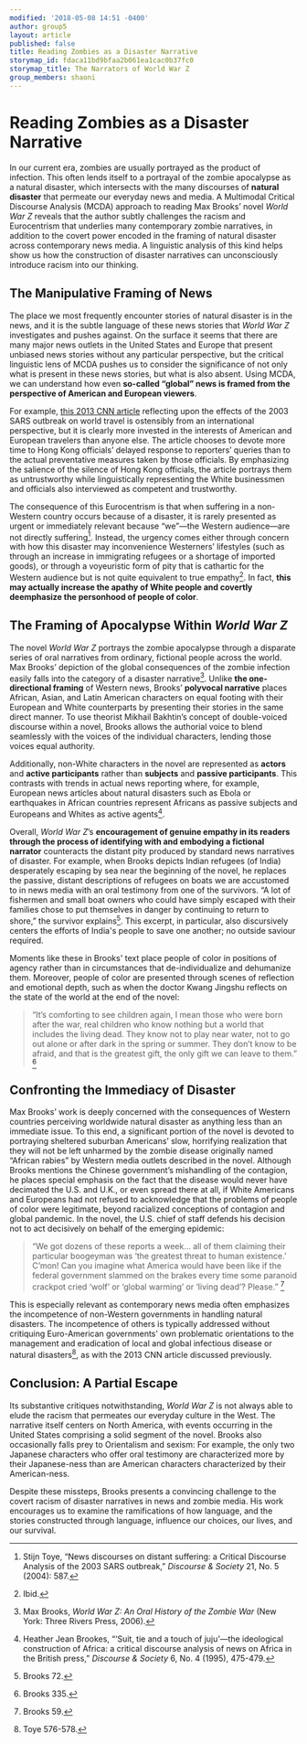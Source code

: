 ```yaml
---
modified: '2018-05-08 14:51 -0400'
author: group5
layout: article
published: false
title: Reading Zombies as a Disaster Narrative
storymap_id: fdaca11bd9bfaa2b061ea1cac0b37fc0
storymap_title: The Narrators of World War Z
group_members: shaoni
---
```

# Reading Zombies as a Disaster Narrative

In our current era, zombies are usually portrayed as the product of infection. This often lends itself to a portrayal of the zombie apocalypse as a natural disaster, which intersects with the many discourses of **natural disaster** that permeate our everyday news and media. A Multimodal Critical Discourse Analysis (MCDA) approach to reading Max Brooks’ novel *World War Z* reveals that the author subtly challenges the racism and Eurocentrism that underlies many contemporary zombie narratives, in addition to the covert power encoded in the framing of natural disaster across contemporary news media. A linguistic analysis of this kind helps show us how the construction of disaster narratives can unconsciously introduce racism into our thinking.

## The Manipulative Framing of News

The place we most frequently encounter stories of natural disaster is in the news, and it is the subtle language of these news stories that *World War Z* investigates and pushes against. On the surface it seems that there are many major news outlets in the United States and Europe that present unbiased news stories without any particular perspective, but the critical linguistic lens of MCDA pushes us to consider the significance of not only what is present in these news stories, but what is also absent. Using MCDA, we can understand how even **so-called “global” news is framed from the perspective of American and European viewers**. 

For example, [this 2013 CNN article](https://www.cnn.com/travel/article/sars-lessons-we-learned/index.html) reflecting upon the effects of the 2003 SARS outbreak on world travel is ostensibly from an international perspective, but it is clearly more invested in the interests of American and European travelers than anyone else. The article chooses to devote more time to Hong Kong officials’ delayed response to reporters’ queries than to the actual preventative measures taken by those officials. By emphasizing the salience of the silence of Hong Kong officials, the article portrays them as untrustworthy while linguistically representing the White businessmen and officials also interviewed as competent and trustworthy.

The consequence of this Eurocentrism is that when suffering in a non-Western country occurs because of a disaster, it is rarely presented as urgent or immediately relevant because “we”—the Western audience—are not directly suffering[^1]. Instead, the urgency comes either through concern with how this disaster may inconvenience Westerners’ lifestyles (such as through an increase in immigrating refugees or a shortage of imported goods), or through a voyeuristic form of pity that is cathartic for the Western audience but is not quite equivalent to true empathy[^2]. In fact, **this may actually increase the apathy of White people and covertly deemphasize the personhood of people of color**.

## The Framing of Apocalypse Within *World War Z*

The novel *World War Z* portrays the zombie apocalypse through a disparate series of oral narratives from ordinary, fictional people across the world. Max Brooks’ depiction of the global consequences of the zombie infection easily falls into the category of a disaster narrative[^3]. Unlike **the one-directional framing** of Western news, Brooks’ **polyvocal narrative** places African, Asian, and Latin American characters on equal footing with their European and White counterparts by presenting their stories in the same direct manner. To use theorist Mikhail Bakhtin’s concept of double-voiced discourse within a novel, Brooks allows the authorial voice to blend seamlessly with the voices of the individual characters, lending those voices equal authority.

Additionally, non-White characters in the novel are represented as **actors** and **active participants** rather than **subjects** and **passive participants**. This contrasts with trends in actual news reporting where, for example, European news articles about natural disasters such as Ebola or earthquakes in African countries represent Africans as passive subjects and Europeans and Whites as active agents[^4]. 

Overall, *World War Z*’s **encouragement of genuine empathy in its readers through the process of identifying with and embodying a fictional narrator** counteracts the distant pity produced by standard news narratives of disaster. For example, when Brooks depicts Indian refugees (of India) desperately escaping by sea near the beginning of the novel, he replaces the passive, distant descriptions of refugees on boats we are accustomed to in news media with an oral testimony from one of the survivors. “A lot of fishermen and small boat owners who could have simply escaped with their families chose to put themselves in danger by continuing to return to shore,” the survivor explains[^5]. This excerpt, in particular, also discursively centers the efforts of India's people to save one another; no outside saviour required.

Moments like these in Brooks' text place people of color in positions of agency rather than in circumstances that de-individualize and dehumanize them. Moreover, people of color are presented through scenes of reflection and emotional depth, such as when the doctor Kwang Jingshu reflects on the state of the world at the end of the novel:

>“It’s comforting to see children again, I mean those who were born after the war, real children who know nothing but a world that includes the living dead. They know not to play near water, not to go out alone or after dark in the spring or summer. They don’t know to be afraid, and that is the greatest gift, the only gift we can leave to them.” [^6]

## Confronting the Immediacy of Disaster

Max Brooks’ work is deeply concerned with the consequences of Western countries perceiving worldwide natural disaster as anything less than an immediate issue. To this end, a significant portion of the novel is devoted to portraying sheltered suburban Americans’ slow, horrifying realization that they will not be left unharmed by the zombie disease originally named “African rabies” by Western media outlets described in the novel. Although Brooks mentions the Chinese government’s mishandling of the contagion, he places special emphasis on the fact that the disease would never have decimated the U.S. and U.K., or even spread there at all, if White Americans and Europeans had not refused to acknowledge that the problems of people of color were legitimate, beyond racialized conceptions of contagion and global pandemic. In the novel, the U.S. chief of staff defends his decision not to act decisively on behalf of the emerging epidemic:

>“We got dozens of these reports a week… all of them claiming their particular boogeyman was ‘the greatest threat to human existence.’ C’mon! Can you imagine what America would have been like if the federal government slammed on the brakes every time some paranoid crackpot cried ‘wolf’ or ‘global warming’ or ‘living dead’? Please.” [^7]

This is especially relevant as contemporary news media often emphasizes the incompetence of non-Western governments in handling natural disasters. The incompetence of others is typically addressed  without critiquing Euro-American governments' own problematic orientations to the management and eradication of local and global infectious disease or natural disasters[^8], as with the 2013 CNN article discussed previously.

## Conclusion: A Partial Escape

Its substantive critiques notwithstanding, *World War Z* is not always able to elude the racism that permeates our everyday culture in the West. The narrative itself centers on North America, with events occurring in the United States comprising a solid segment of the novel. Brooks also occasionally falls prey to Orientalism and sexism: For example, the only two Japanese characters who offer oral testimony are characterized more by their Japanese-ness than are American characters  characterized by their American-ness. 

Despite these missteps, Brooks presents a convincing challenge to the covert racism of disaster narratives in news and zombie media. His work encourages us to examine the ramifications of how language, and the stories constructed through language, influence our choices, our lives, and our survival.



[^1]: Stijn Toye, “News discourses on distant suffering: a Critical Discourse Analysis of the 2003 SARS outbreak,” *Discourse & Society* 21, No. 5 (2004): 587.
[^2]: Ibid.
[^3]: Max Brooks, *World War Z: An Oral History of the Zombie War* (New York: Three Rivers Press, 2006).
[^4]: Heather Jean Brookes, “‘Suit, tie and a touch of juju’—the ideological construction of Africa: a critical discourse analysis of news on Africa in the British press,” *Discourse & Society* 6, No. 4 (1995), 475-479.
[^5]: Brooks 72.
[^6]: Brooks 335.
[^7]: Brooks 59.
[^8]: Toye 576-578.
